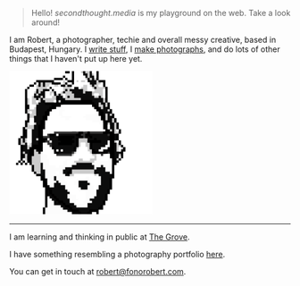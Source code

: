 > Hello! _secondthought.media_ is my playground on the web. Take a look around!


I am Robert, a photographer, techie and overall messy creative, based in Budapest, Hungary. I [write stuff](/blog), I [make photographs](/projects/project-365), and do lots of other things that I haven't put up here yet.

![](pixelcrown.png)

---

I am learning and thinking in public at [The Grove](https://notes.secondthought.media).

I have something resembling a photography portfolio [here](http://fonorobert.com).

You can get in touch at [robert@fonorobert.com](mailto:robert@fonorobert.com).
